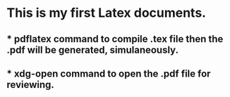 # This is my first Latex documents.
## * pdflatex command to compile .tex file then the .pdf will be generated, simulaneously. 
## *  xdg-open command to open the .pdf file for reviewing.
